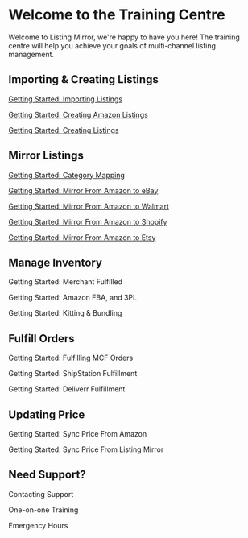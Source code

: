 # Welcome to the Training Centre

Welcome to Listing Mirror, we're happy to have you here! The training centre will help you achieve your goals of multi-channel listing management.

## Importing & Creating Listings

[Getting Started: Importing Listings](./import-create/import-listing)

[Getting Started: Creating Amazon Listings](./import-create/create-amz-listing)

[Getting Started: Creating Listings](./import-create/create-listing)

## Mirror Listings

[Getting Started: Category Mapping](./mirror/category-mapping)

[Getting Started: Mirror From Amazon to eBay](./mirror/amazon-to-ebay)

[Getting Started: Mirror From Amazon to Walmart](./mirror/amazon-to-walmart)

[Getting Started: Mirror From Amazon to Shopify](./mirror/amazon-to-shopify)

[Getting Started: Mirror From Amazon to Etsy](./mirror/amazon-to-etsy)

## Manage Inventory

Getting Started: Merchant Fulfilled

Getting Started: Amazon FBA, and 3PL

Getting Started: Kitting & Bundling

## Fulfill Orders

Getting Started: Fulfilling MCF Orders

Getting Started: ShipStation Fulfillment

Getting Started: Deliverr Fulfillment

## Updating Price

Getting Started: Sync Price From Amazon

Getting Started: Sync Price From Listing Mirror

## Need Support?

Contacting Support

One-on-one Training

Emergency Hours